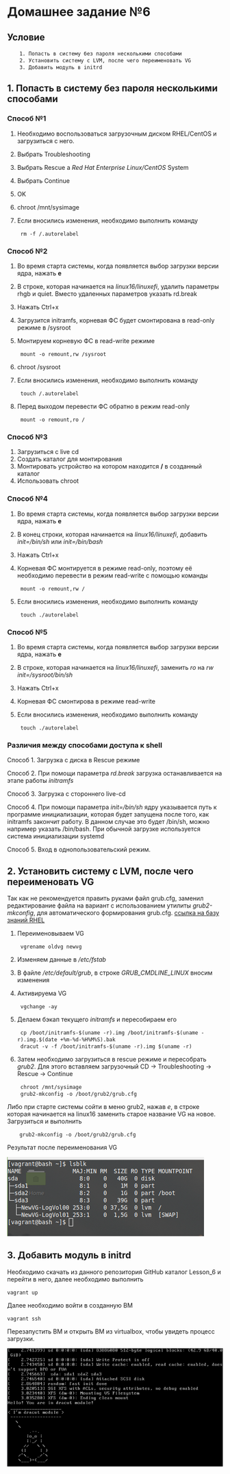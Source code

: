# Домашнее задание №6
## Условие

        1. Попасть в систему без пароля несколькими способами
        2. Установить систему с LVM, после чего переименовать VG
        3. Добавить модуль в initrd

## 1. Попасть в систему без пароля несколькими способами
### Способ №1

1. Необходимо воспользоваться загрузочным диском RHEL/CentOS и загрузиться с него.
2. Выбрать Troubleshooting
3. Выбрать Rescue a *Red Hat Enterprise Linux/CentOS* System
4. Выбрать Continue
5. OK
6. chroot /mnt/sysimage
7. Если вносились изменения, необходимо выполнить команду

        rm -f /.autorelabel

### Способ №2

1. Во время старта системы, когда появляется выбор загрузки версии ядра, нажать **e**
2. В строке, которая начинается на *linux16/linuxefi*, удалить параметры rhgb и quiet. Вместо удаленных параметров указать rd.break
3. Нажать Ctrl+x
4. Загрузится initramfs, корневая ФС будет смонтирована в read-only режиме в /sysroot
5. Монтируем корневую ФС в read-write режиме

        mount -o remount,rw /sysroot

6. chroot /sysroot
7. Если вносились изменения, необходимо выполнить команду

        touch /.autorelabel

8. Перед выходом перевести ФС обратно в режим read-only

        mount -o remount,ro /

### Способ №3

1. Загрузиться с live cd
2. Создать каталог для монтирования
3. Монтировать устройство на котором находится **/** в созданный каталог
4. Использовать chroot

### Способ №4

1. Во время старта системы, когда появляется выбор загрузки версии ядра, нажать **e**
2. В конец строки, которая начинается на *linux16/linuxefi*, добавить *init=/bin/sh* или *init=/bin/bash*
3. Нажать Ctrl+x
4. Корневая ФС монтируется в режиме read-only, поэтому её необходимо перевести в режим read-write с помощью команды

        mount -o remount,rw /

5. Если вносились изменения, необходимо выполнить команду

        touch ./autorelabel


### Способ №5
 
1. Во время старта системы, когда появляется выбор загрузки версии ядра, нажать **e**
2. В строке, которая начинается на *linux16/linuxefi*, заменить *ro* на *rw init=/sysroot/bin/sh*
3. Нажать Ctrl+x
4. Корневая ФС смонтирова в режиме read-write
5. Если вносились изменения, необходимо выполнить команду

        touch ./autorelabel

### Различия между способами доступа к shell

Способ 1. Загрузка с диска в Rescue режиме

Способ 2. При помощи параметра *rd.break* загрузка останавливается на этапе работы *initramfs*

Способ 3. Загрузка с стороннего live-cd

Способ 4. При помощи параметра *init=/bin/sh* ядру указывается путь к программе инициализации, которая будет запущена после того, как initramfs закончит работу.
          В данном случае это будет /bin/sh, можно например указать /bin/bash. При обычной загрузке используется система инициализации systemd

Способ 5. Вход в однопользовательский режим.

## 2. Установить систему с LVM, после чего переименовать VG

Так как не рекомендуется править руками файл grub.cfg, заменил редактирование файла на вариант с использованием
утилиты *grub2-mkconfig*, для автоматического формирования grub.cfg.
[ссылка на базу знаний RHEL](https://access.redhat.com/solutions/1573673)

1. Переименовываем VG
    
        vgrename oldvg newvg

2. Изменяем данные в */etc/fstab*
3. В файле */etc/default/grub*, в строке *GRUB_CMDLINE_LINUX* вносим изменения
4. Активируема VG

        vgchange -ay

5. Делаем бэкап текущего *initramfs* и пересобираем его

        cp /boot/initramfs-$(uname -r).img /boot/initramfs-$(uname -r).img.$(date +%m-%d-%H%M%S).bak
        dracut -v -f /boot/initramfs-$(uname -r).img $(uname -r)

6. Затем необходимо загрузиться в rescue режиме и пересобрать *grub2*. Для этого вставляем загрузочный CD -> Troubleshooting -> Rescue -> Continue

        chroot /mnt/sysimage
        grub2-mkconfig -o /boot/grub2/grub.cfg

  Либо при старте системы сойти в меню grub2, нажав *е*, в строке которая начинается на linux16 заменить старое название VG на новое. Загрузиться и выполнить

        grub2-mkconfig -o /boot/grub2/grub.cfg

Результат после переименования VG

![rename-vg](https://github.com/parshyn-dima/screens/blob/master/lesson06/rename-vg.png)

## 3. Добавить модуль в initrd

Необходимо скачать из данного репозитория GitHub каталог Lesson_6 и перейти в него, далее необходимо выполнить

    vagrant up

Далее необходимо войти в созданную ВМ

    vagrant ssh

Перезапустить ВМ и открыть ВМ из virtualbox, чтобы увидеть процесс загрузки.

![install-module](https://github.com/parshyn-dima/screens/blob/master/lesson06/install-module.png)
